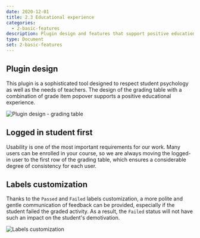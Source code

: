 ```yaml
---
date: 2020-12-01
title: 2.3 Educational experience
categories:
  - 2-basic-features
description: Plugin design and features that support positive educational experience.
type: Document
set: 2-basic-features
---
```


## Plugin design

This plugin is a sophisticated tool designed to respect student psychology as well as the needs of teachers. The design of the
grading table with a combination of grade item popover supports a positive educational experience.

![Plugin design - grading table](../../images/educational-experience/plugin-design.png)

## Logged in student first

Usability is one of the most important requirements for our work. Many users can be enrolled in your course, so we are always
moving the logged-in user to the first row of the grading table, which ensures a considerable degree of consistency for each user.

## Labels customization

Thanks to the `Passed` and `Failed` labels customization, a more polite and gentle communication of feedback can be provided,
especially if the student failed the graded activity. As a result, the `Failed` status will not have such an impact on the
student's demotivation.

![Labels customization](../../images/educational-experience/labels-customization.png)
